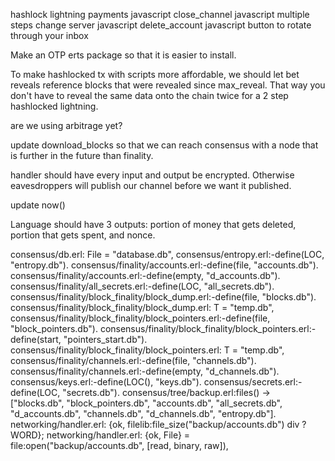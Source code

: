 hashlock lightning payments javascript
close_channel javascript multiple steps
change server javascript
delete_account javascript
button to rotate through your inbox

Make an OTP erts package so that it is easier to install.

To make hashlocked tx with scripts more affordable, we should let bet reveals reference blocks that were revealed since max_reveal. That way you don't have to reveal the same data onto the chain twice for a 2 step hashlocked lightning.

are we using arbitrage yet?

update download_blocks so that we can reach consensus with a node that is further in the future than finality.

handler should have every input and output be encrypted. Otherwise eavesdroppers will publish our channel before we want it published.

update now() 

Language should have 3 outputs: portion of money that gets deleted, portion that gets spent, and nonce.



consensus/db.erl:    File = "database.db",
consensus/entropy.erl:-define(LOC, "entropy.db").
consensus/finality/accounts.erl:-define(file, "accounts.db").
consensus/finality/accounts.erl:-define(empty, "d_accounts.db").
consensus/finality/all_secrets.erl:-define(LOC, "all_secrets.db").
consensus/finality/block_finality/block_dump.erl:-define(file, "blocks.db").
consensus/finality/block_finality/block_dump.erl:    T = "temp.db",
consensus/finality/block_finality/block_pointers.erl:-define(file, "block_pointers.db").
consensus/finality/block_finality/block_pointers.erl:-define(start, "pointers_start.db").
consensus/finality/block_finality/block_pointers.erl:    T = "temp.db",
consensus/finality/channels.erl:-define(file, "channels.db").
consensus/finality/channels.erl:-define(empty, "d_channels.db").
consensus/keys.erl:-define(LOC(), "keys.db").
consensus/secrets.erl:-define(LOC, "secrets.db").
consensus/tree/backup.erl:files() -> ["blocks.db", "block_pointers.db", "accounts.db", "all_secrets.db", "d_accounts.db", "channels.db", "d_channels.db", "entropy.db"].
networking/handler.erl:    {ok, filelib:file_size("backup/accounts.db") div ?WORD};
networking/handler.erl:    {ok, File} = file:open("backup/accounts.db", [read, binary, raw]),